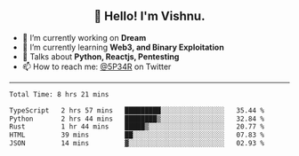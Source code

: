<h2 align="center">👋 Hello! I'm Vishnu.</h2>


- 🔭 I’m currently working on **Dream**
- 🌱 I’m currently learning **Web3, and Binary Exploitation**
- 💬 Talks about **Python, Reactjs, Pentesting**
- 📫 How to reach me: [@5P34R](https://twitter.com/Vishnu27302693) on Twitter

---
<!--START_SECTION:waka-->

```txt
Total Time: 8 hrs 21 mins

TypeScript   2 hrs 57 mins   █████████░░░░░░░░░░░░░░░░   35.44 %
Python       2 hrs 44 mins   ████████▒░░░░░░░░░░░░░░░░   32.84 %
Rust         1 hr 44 mins    █████▒░░░░░░░░░░░░░░░░░░░   20.77 %
HTML         39 mins         ██░░░░░░░░░░░░░░░░░░░░░░░   07.83 %
JSON         14 mins         ▓░░░░░░░░░░░░░░░░░░░░░░░░   02.93 %
```

<!--END_SECTION:waka-->
